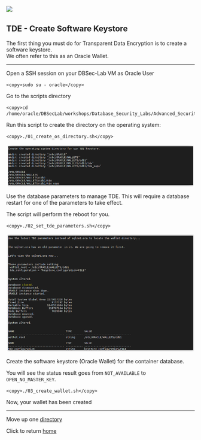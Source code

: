    ![](../../images/banner_ASO.PNG)

## TDE - Create Software Keystore

The first thing you must do for Transparent Data Encryption is to create a software keystore.<br>
We often refer to this as an Oracle Wallet.

---

Open a SSH session on your DBSec-Lab VM as Oracle User

````
<copy>sudo su - oracle</copy>
````

Go to the scripts directory

````
<copy>cd /home/oracle/DBSecLab/workshops/Database_Security_Labs/Advanced_Security/TDE/Create_Software_Keystore</copy>
````

Run this script to create the directory on the operating system:

````
<copy>./01_create_os_directory.sh</copy>
````

   ![](../images/TDE_002.PNG)

Use the database parameters to manage TDE. This will require a database restart for one of the parameters to take effect.<br>

The script will perform the reboot for you. 

````
<copy>./02_set_tde_parameters.sh</copy>
````

   ![](../images/TDE_003.PNG)

Create the software keystore (Oracle Wallet) for the container database.<br>

You will see the status result goes from `NOT_AVAILABLE` to `OPEN_NO_MASTER_KEY`. 

````
<copy>./03_create_wallet.sh</copy>
````

   [](../images/TDE_004.PNG)
    
Now, your wallet has been created

---
Move up one [directory](../README.md)

Click to return [home](/README.md)
